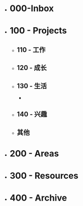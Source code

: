 - # 000-Inbox
- # 100 - Projects
	- ## 110 - 工作
	- ## 120 - 成长
	- ## 130 - 生活
		-
	- ## 140 - 兴趣
	- ## 其他
- # 200 - Areas
- # 300 - Resources
- # 400 - Archive